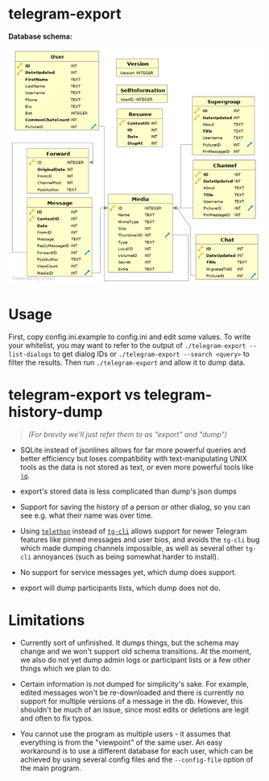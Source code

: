 telegram-export
===============

**Database schema:**

![Schema image](/schema.png)

Usage
=====

First, copy config.ini.example to config.ini and edit some values.
To write your whitelist, you may want to refer to the output of
`./telegram-export --list-dialogs` to get dialog IDs or
`./telegram-export --search <query>` to filter the results.
Then run `./telegram-export` and allow it to dump data.


telegram-export vs telegram-history-dump
========================================

> *(For brevity we'll just refer them to as "export" and "dump")*

- SQLite instead of jsonlines allows for far more powerful queries and better
  efficiency but loses compatibility with text-manipulating UNIX tools as the
  data is not stored as text, or even more powerful tools like
  [`jq`](https://stedolan.github.io/jq/).

- export's stored data is less complicated than dump's json dumps

- Support for saving the history of a person or other dialog, so you can see
  e.g. what their name was over time.

- Using [`telethon`](https://github.com/LonamiWebs/Telethon) instead of
  [`tg-cli`](https://github.com/vysheng/tg) allows support for newer Telegram
  features like pinned messages and user bios, and avoids the `tg-cli` bug
  which made dumping channels impossible, as well as several other `tg-cli`
  annoyances (such as being somewhat harder to install).

- No support for service messages yet, which dump does support.

- export will dump participants lists, which dump does not do.


Limitations
===========

- Currently sort of unfinished. It dumps things, but the schema may change
  and we won't support old schema transitions. At the moment, we also do
  not yet dump admin logs or participant lists or a few other things which
  we plan to do.

- Certain information is not dumped for simplicity's sake. For example,
  edited messages won't be re-downloaded and there is currently no support
  for multiple versions of a message in the db. However, this shouldn't be
  much of an issue, since most edits or deletions are legit and often to
  fix typos.

- You cannot use the program as multiple users - it assumes that everything
  is from the "viewpoint" of the same user. An easy workaround is to use a
  different database for each user, which can be achieved by using several
  config files and the `--config-file` option of the main program.

